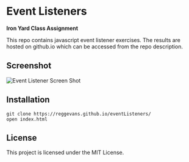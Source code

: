 # Event Listeners

**Iron Yard Class Assignment**

This repo contains javascript event listener exercises. The results are hosted on github.io which can be accessed from the repo description.

## Screenshot
![Event Listener Screen Shot](/dist/assets/images/event_img.png)

## Installation
```
git clone https://reggevans.github.io/eventListeners/
open index.html
```
## License
This project is licensed under the MIT License.
